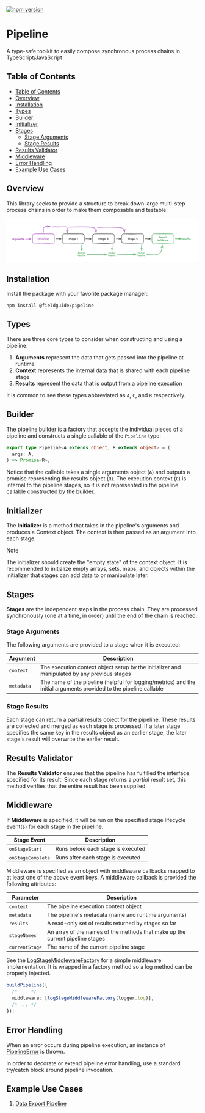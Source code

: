 [![npm version](https://badge.fury.io/js/@fieldguide%2Fpipeline.svg)](https://www.npmjs.com/package/@fieldguide/pipeline)

# Pipeline

A type-safe toolkit to easily compose synchronous process chains in TypeScript/JavaScript

## Table of Contents

- [Table of Contents](#table-of-contents)
- [Overview](#overview)
- [Installation](#installation)
- [Types](#types)
- [Builder](#builder)
- [Initializer](#initializer)
- [Stages](#stages)
  - [Stage Arguments](#stage-arguments)
  - [Stage Results](#stage-results)
- [Results Validator](#results-validator)
- [Middleware](#middleware)
- [Error Handling](#error-handling)
- [Example Use Cases](#example-use-cases)

## Overview

This library seeks to provide a structure to break down large multi-step process chains in order to make them composable and testable.

![Pipeline overview diagram](./docs/pipeline-overview.png)

## Installation

Install the package with your favorite package manager:

```
npm install @fieldguide/pipeline
```

## Types

There are three core types to consider when constructing and using a pipeline:

1. **Arguments** represent the data that gets passed into the pipeline at runtime
2. **Context** represents the internal data that is shared with each pipeline stage
3. **Results** represent the data that is output from a pipeline execution

It is common to see these types abbreviated as `A`, `C`, and `R` respectively.

## Builder

The [pipeline builder](./src/buildPipeline.ts) is a factory that accepts the individual pieces of a pipeline and constructs a single callable of the `Pipeline` type:

```typescript
export type Pipeline<A extends object, R extends object> = (
  args: A,
) => Promise<R>;
```

Notice that the callable takes a single arguments object (`A`) and outputs a promise representing the results object (`R`). The execution context (`C`) is internal to the pipeline stages, so it is not represented in the pipeline callable constructed by the builder.

## Initializer

The **Initializer** is a method that takes in the pipeline's arguments and produces a Context object. The context is then passed as an argument into each stage.

> [!NOTE]
> The initializer should create the "empty state" of the context object. It is recommended to initialize empty arrays, sets, maps, and objects within the initializer that stages can add data to or manipulate later.

## Stages

**Stages** are the independent steps in the process chain. They are processed synchronously (one at a time, in order) until the end of the chain is reached.

### Stage Arguments

The following arguments are provided to a stage when it is executed:

| Argument   | Description                                                                                                        |
| ---------- | ------------------------------------------------------------------------------------------------------------------ |
| `context`  | The execution context object setup by the initializer and manipulated by any previous stages                       |
| `metadata` | The name of the pipeline (helpful for logging/metrics) and the initial arguments provided to the pipeline callable |

### Stage Results

Each stage can return a partial results object for the pipeline. These results are collected and merged as each stage is processed. If a later stage specifies the same key in the results object as an earlier stage, the later stage's result will overwrite the earlier result.

## Results Validator

The **Results Validator** ensures that the pipeline has fulfilled the interface specified for its result. Since each stage returns a _partial_ result set, this method verifies that the entire result has been supplied.

## Middleware

If **Middleware** is specified, it will be run on the specified stage lifecycle event(s) for each stage in the pipeline.

| Stage Event       | Description                        |
| ----------------- | ---------------------------------- |
| `onStageStart`    | Runs before each stage is executed |
| `onStageComplete` | Runs after each stage is executed  |

Middleware is specified as an object with middleware callbacks mapped to at least one of the above event keys. A middleware callback is provided the following attributes:

| Parameter      | Description                                                                   |
| -------------- | ----------------------------------------------------------------------------- |
| `context`      | The pipeline execution context object                                         |
| `metadata`     | The pipeline's metadata (name and runtime arguments)                          |
| `results`      | A read-only set of results returned by stages so far                          |
| `stageNames`   | An array of the names of the methods that make up the current pipeline stages |
| `currentStage` | The name of the current pipeline stage                                        |

See the [LogStageMiddlewareFactory](./src/middleware/logStageMiddlewareFactory.ts) for a simple middleware implementation. It is wrapped in a factory method so a log method can be properly injected.

```typescript
buildPipeline({
  /* ... */
  middleware: [logStageMiddlewareFactory(logger.log)],
  /* ... */
});
```

## Error Handling

When an error occurs during pipeline execution, an instance of [PipelineError](./src/error/PipelineError.ts) is thrown.

In order to decorate or extend pipeline error handling, use a standard try/catch block around pipeline invocation.

## Example Use Cases

1. [Data Export Pipeline](./docs/cases/data-export-pipeline.md)
